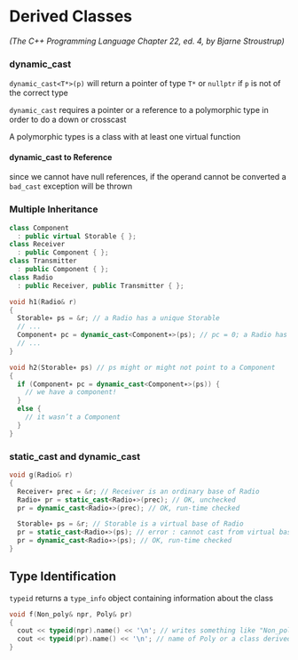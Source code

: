 # Derived Classes
_(The C++ Programming Language Chapter 22, ed. 4, by Bjarne Stroustrup)_

### dynamic_cast
`dynamic_cast<T*>(p)` will return a pointer of type `T*` or `nullptr` if `p` is not of the correct type

`dynamic_cast` requires a pointer or a reference to a polymorphic type in order to do a down or crosscast

A polymorphic types is a class with at least one virtual function

#### dynamic_cast to Reference
since we cannot have null references, if the operand cannot be converted a `bad_cast` exception will be thrown

### Multiple Inheritance

```c++
class Component
  : public virtual Storable { };
class Receiver
  : public Component { };
class Transmitter
  : public Component { };
class Radio
  : public Receiver, public Transmitter { };

void h1(Radio& r)
{
  Storable∗ ps = &r; // a Radio has a unique Storable
  // ...
  Component∗ pc = dynamic_cast<Component∗>(ps); // pc = 0; a Radio has two Components
  // ...
}

void h2(Storable∗ ps) // ps might or might not point to a Component
{
  if (Component∗ pc = dynamic_cast<Component∗>(ps)) {
    // we have a component!
  }
  else {
    // it wasn’t a Component
  }
}
```

### static_cast and dynamic_cast
```c++
void g(Radio& r)
{
  Receiver∗ prec = &r; // Receiver is an ordinary base of Radio
  Radio∗ pr = static_cast<Radio∗>(prec); // OK, unchecked
  pr = dynamic_cast<Radio∗>(prec); // OK, run-time checked

  Storable∗ ps = &r; // Storable is a virtual base of Radio
  pr = static_cast<Radio∗>(ps); // error : cannot cast from virtual base
  pr = dynamic_cast<Radio∗>(ps); // OK, run-time checked
}
```

## Type Identification
`typeid` returns a `type_info` object containing information about the class

```c++
void f(Non_poly& npr, Poly& pr)
{
  cout << typeid(npr).name() << '\n'; // writes something like "Non_poly"
  cout << typeid(pr).name() << '\n'; // name of Poly or a class derived from Poly
}
```
